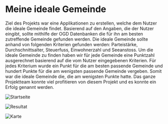 # Meine ideale Gemeinde

Ziel des Projekts war eine Applikationen zu erstellen, welche dem Nutzer die ideale Gemeinde findet. Basierend auf den Angaben, die der Nutzer eingibt, sollte mithilfe der OGD Datenbanken die für ihn am besten zutreffende Gemeinde gefunden werden. Die ideale Gemeinde sollte anhand von folgenden Kriterien gefunden werden: Parteistärke, Durchschnittsalter, Steuerfuss, Einwohnerzahl und Seeanstoss. Um die ideale Gemeinde zu finden haben wir für jede Gemeinde eine Punktzahl ausgerechnet basierend auf die vom Nutzer eingegebenen Kriterien. Für jedes Kriterium wurde ein Punkt für die am besten passende Gemeinde und hundert Punkte für die am wenigsten passende Gemeinde vergeben. Somit war die ideale Gemeinde die, die am wenigsten Punkte hatte.
Das ganze Projektteam konnte viel profitieren von diesem Projekt und es konnte ein Erfolg genannt werden.

![Startseite](https://i.imgur.com/i09wpSR.jpg)

![Resultat](https://i.imgur.com/8iNpUWj.jpg)

![Karte](https://i.imgur.com/W4DAc4P.png)
